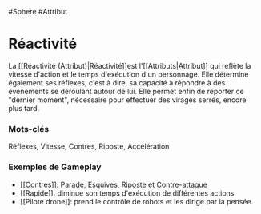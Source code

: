 #Sphere #Attribut

# Réactivité

La [[Réactivité (Attribut)|Réactivité]]est l'[[Attributs|Attribut]] qui reflète la vitesse d'action et le temps d'exécution d'un personnage. Elle détermine également ses réflexes, c'est à dire, sa capacité à répondre à des événements se déroulant autour de lui. Elle permet enfin de reporter ce "dernier moment", nécessaire pour effectuer des virages serrés, encore plus tard. 

### Mots-clés
Réflexes, Vitesse, Contres, Riposte, Accélération

### Exemples de Gameplay
- [[Contres]]: Parade, Esquives, Riposte et Contre-attaque
- [[Rapide]]: diminue son temps d'exécution de différentes actions
- [[Pilote drone]]: prend le contrôle de robots et les dirige par la pensée.